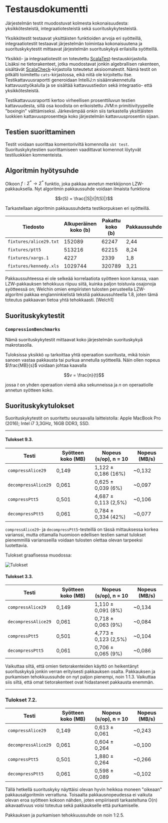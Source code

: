# Testausdokumentti

Järjestelmän testit muodostuvat kolmesta kokonaisuudesta:
yksikkötesteistä, integraatiotesteistä sekä suorituskykytesteistä.

Yksikkötestit testaavat yksittäisten funktioiden arvoja eri syötteillä,
integraatiotestit testaavat järjestelmän toimintaa kokonaisuutena ja
suorituskykytestit mittaavat järjestelmän suorituskykyä erilaisilla syötteillä.

Yksikkö- ja integraatiotestit on toteutettu [ScalaTest][1]-testauskirjastolla. Lisäksi
ne tietorakenteet, jotka muodostavat jonkin algebrallisen rakenteen, sisältävät
[ScalaCheck][2]-kirjastolla toteutetut aksioomatestit. Nämä testit on pitkälti toimitettu `cats`-kirjastossa, eikä
niitä ole kirjoitettu itse. Testikattavuusraportti generoidaan IntelliJ:n sisäänrakennetulla
kattavuustyökalulla ja se sisältää kattavuustiedon sekä integraatio- että yksikkötesteistä.

Testikattavuusraportti kertoo virheellisen prosenttiluvun testien kattavuudesta, sillä osa koodista on erikoistettu JVM:n primitiivityypeille "boxingin" välttämiseksi. Järkevämpää onkin siis tarkastella yksittäisten luokkien kattavuusprosentteja koko järjestelmän kattavuusprosentin sijaan.

## Testien suorittaminen

Testit voidaan suorittaa komentoriviltä komennolla `sbt test`. Suorituskykytestien suorittamiseen vaadittavat komennot löytyvät testiluokkien kommenteista.

## Algoritmin hyötysuhde

Olkoon $f: \Sigma^* \to \Sigma^*$ funktio, joka pakkaa annetun merkkijonon LZW-pakkauksella. Nyt algoritmin pakkaussuhde voidaan ilmaista funktiona

$$r(S) = \frac{|S|}{|f(S)|}$$

Tarkastellaan algoritmin pakkaussuhdetta testikorpuksen eri syötteillä.

Tiedosto | Alkuperäinen koko (b) | Pakattu koko (b) | Pakkaussuhde
--- | --- | --- | ---
`fixtures/alice29.txt` | 152089 | 62247 | 2,44
`fixtures/ptt5` | 513216 | 62215 | 8,24
`fixtures/xargs.1` | 4227 | 2339 | 1,8
`fixtures/kennedy.xls` | 1029744 | 320789 | 3,21

Pakkaussuhteessa ei ole selkeää korrelaatiota syötteen koon kanssa, vaan LZW-pakkauksen tehokkuus riipuu siitä, kuinka paljon toistuvia osajonoja syötteessä on; Welchin omien empiiristen tulosten perusteella LZW-algoritmi pakkaa englanninkielistä tekstiä pakkaussuhteella 1.8, joten tämä toteutus pakkaavan tietoa yhtä tehokkaasti. [Welch1]

## Suorituskykytestit

### `CompressionBenchmarks`

Nämä suorituskykytestit mittaavat koko järjestelmän suorituskykyä makrotasolla.

Tuloksissa yksikkö `op` tarkoittaa yhtä operaation suoritusta, mikä toisin sanoen
vastaa pakkausta tai purkua annetulla syötteellä. Näin ollen nopeus $\frac{MB}{s}$ voidaan johtaa kaavalla

$$v = \frac{n}{t}$$

jossa $t$ on yhden operaation viemä aika sekunneissa ja $n$ on operaatiolle annetun syötteen
koko.

## Suorituskykytulokset

Suorituskykytestit on suoritettu seuraavalla laitteistolla:
Apple MacBook Pro (2016); Intel i7 3,3GHz, 16GB DDR3, SSD.

---

#### Tulokset 9.3.

| Testi | Syötteen koko (MB) | Nopeus (s/op), n = 10 | Nopeus (MB/s) |
| ----- | ------------- | --------------------- | ------------- |
| `compressAlice29` | 0,149 | 1,122 ± 0,186 (16%) | ~0,132 |
| `decompressAlice29` | 0,061 | 0,625 ± 0,039 (6%) | ~0,097 |
| `compressPtt5` | 0,501 | 4,687 ± 0,113 (2,5%) | ~0,106 |
| `decompressPtt5` | 0,061 | 0,784 ± 0,334 (42%) | ~0,077 |

`compressAlice29`- ja `decompressPtt5`-testeillä on tässä mittauksessa korkea varianssi, mutta ottamalla huomioon edellisen testien samat tulokset pienemmillä variansseilla voidaan tulosten olettaa olevan tarpeeksi luotettavia.

Tulokset graafisessa muodossa:

![Tulokset](benchmarks.png)

#### Tulokset 3.3.

| Testi | Syötteen koko (MB) | Nopeus (s/op), n = 10 | Nopeus (MB/s) |
| ----- | ------------- | --------------------- | ------------- |
| `compressAlice29` | 0,149 | 1,110 ± 0,091 (8%) | ~0,134 |
| `decompressAlice29` | 0,061 | 0,718 ± 0,063 (9%) | ~0,084 |
| `compressPtt5` | 0,501 | 4,773 ± 0,123 (2,5%) | ~0,104 |
| `decompressPtt5` | 0,061 | 0,706 ± 0,065 (9%) | ~0,086 |

Vaikuttaa siltä, että omien tietorakenteiden käyttö on heikentänyt suorituskykyä jonkin verran erityisesti pakkauksen
osalta. Pakkauksen ja purkamisen tehokkuussuhde on nyt paljon pienempi, noin 1:1.3. Vaikuttaa siis siltä, että omat
tietorakenteet ovat hidastaneet pakkausta enemmän.

---

### Tulokset 7.2.

| Testi | Syötteen koko (MB) | Nopeus (s/op), n = 10 | Nopeus (MB/s) |
| ----- | ------------- | --------------------- | ------------- |
| `compressAlice29` | 0,149 | 0,613 ± 0,061 | ~0,243 |
| `decompressAlice29` | 0,061 | 0,604 ± 0,264 | ~0,100 |
| `compressPtt5` | 0,501 | 1,880 ± 0,264 | ~0,266 |
| `decompressPtt5` | 0,061 | 0,598 ± 0,089 | ~0,102 |

Tällä hetkellä suorituskyky näyttäisi olevan hyvin heikkoa moneen "oikeaan"
pakkausalgoritmiin verrattuna. Toisaalta pakkausnopeudessa ei vaikuta olevan eroa
syötteen kokoon nähden, joten empiirisesti tarkasteltuna O(n) aikavaativuus voisi toteutua sekä pakkaukselle että purkamiselle.

Pakkauksen ja purkamisen tehokkuussuhde on noin 1:2.5.

[1]: http://www.scalatest.org/user_guide
[2]: https://www.scalacheck.org/